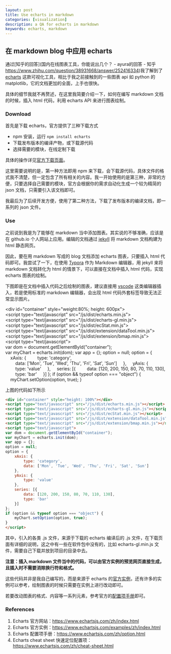 ```yaml
---
layout: post
title: Use echarts in markdown 
categories: [visualization]
description: a QA for echarts in markdown
keywords: echarts, markdown
---
```


## 在 markdown blog 中应用 echarts

通过[知乎的回答](国内在线图表工具，你能说出几个？ - ayura的回答 - 知乎 https://www.zhihu.com/question/38931668/answer/252416334)我了解到了 [echarts](https://www.echartsjs.com/zh/index.html) 这款可视化工具，相比于我之前接触到的一些图表 api 如 python 的 matplotlib，它的文档更加的全面，上手也很快。

具体的细节我就不再赘述，在这里我简要介绍一下，如何在编写 markdown 文档的时候，插入 html 代码，利用 echarts API 来进行图表绘制。

### Download

首先是下载 echarts，官方提供了三种下载方式

* npm 安装，运行 `npm install echarts`
* 下载发布版本的编译产物，或下载源代码
* 选择需要的模块，在线定制下载

具体的操作详见[官方下载页面](https://www.echartsjs.com/zh/download.html)。

这里需要说明的是，第一种方法即用 npm 来下载，会下载源代码，具体文件的格式我不清楚，但一定包含了所有相关的内容。我一开始使用的是第三种，非常的方便，只要选择自己需要的模块，官方会根据你的需求自动化生成一个较为精简的 json 文档，只需要引入该文档即可。

我最后为了后续开发方便，使用了第二种方法，下载了发布版本的编译文档，即一系列的 json 文件。

### Use

之前说到我是为了能够在 markdown 当中添加图表。其实说的不够准确，应该是在 github.io 个人网站上应用。编辑的文档通过 [jekyll](http://jekyllcn.com/) 将 markdown 文档构建为 html 静态网页。

因此，要在用 markdown 写成的 blog 文档添加 echarts 图表，只要插入 html 代码即可。我尝试了一下，在使用 [Typora](https://www.typora.io/) 作为 Markdown 编辑器，用 jekyll 来将 markdown 文档转化为 html 的情景下，可以直接在文档中插入 html 代码，实现 echarts 图表的绘制。

下图即是在文档中插入代码之后绘制的图表，建议直接用 [vscode](https://code.visualstudio.com/) 这类编辑器插入，若是使用标准的 markdown 编辑器，会出现 html 代码外套标签导致无法正常显示图片。

<div id="container" style="weight:80%; height: 600px"></div>
<script type="text/javascript" src="/js/dist/echarts.min.js"></script>
<script type="text/javascript" src="/js/dist/echarts-gl.min.js"></script>
<script type="text/javascript" src="/js/dist/ecStat.min.js"></script>
<script type="text/javascript" src="/js/dist/extension/dataTool.min.js"></script>
<script type="text/javascript" src="/js/dist/extension/bmap.min.js"></script>
<script type="text/javascript">
var dom = document.getElementById("container");
var myChart = echarts.init(dom);
var app = {};
option = null;
option = {
    xAxis: {
        type: 'category',
        data: ['Mon', 'Tue', 'Wed', 'Thu', 'Fri', 'Sat', 'Sun']
    },
    yAxis: {
        type: 'value'
    },
    series: [{
        data: [120, 200, 150, 80, 70, 110, 130],
        type: 'bar'
    }]
};
if (option && typeof option === "object") {
    myChart.setOption(option, true);
}
</script>

上图的代码如下所示

```html
<div id="container" style="height: 100%"></div>
<script type="text/javascript" src="/js/dist/echarts.min.js"></script>
<script type="text/javascript" src="/js/dist/echarts-gl.min.js"></script>
<script type="text/javascript" src="/js/dist/ecStat.min.js"></script>
<script type="text/javascript" src="/js/dist/extension/dataTool.min.js"></script>
<script type="text/javascript" src="/js/dist/extension/bmap.min.js"></script>
<script type="text/javascript">
var dom = document.getElementById("container");
var myChart = echarts.init(dom);
var app = {};
option = null;
option = {
    xAxis: {
        type: 'category',
        data: ['Mon', 'Tue', 'Wed', 'Thu', 'Fri', 'Sat', 'Sun']
    },
    yAxis: {
        type: 'value'
    },
    series: [{
        data: [120, 200, 150, 80, 70, 110, 130],
        type: 'bar'
    }]
};
if (option && typeof option === "object") {
    myChart.setOption(option, true);
}
</script>
```

其中，引入的各类 .js 文件，来源于下载的 echarts 编译后的 .js 文件，在下载页面有详细的说明，这之中有一些在软件包中没有的，比如 echarts-gl.min.js 文件，需要自己下载并放到项目的目录中去。

**注意：插入 markdown 文件当中的代码，可以由官方实例的预览网页直接生成，且插入时不需要消除换行符和格式。**

这些代码并非是我自己编写的，而是来源于 echarts 的[官方实例](https://www.echartsjs.com/examples/zh/editor.html?c=bar-negative)，还有许多的实例可以参考，绘制图表的时候只需要在实例上进行改动即可。

若要改动图表的格式、内容等一系列元素，参考官方的[配置项手册](https://www.echartsjs.com/zh/option.html)即可。

### References

1. Echarts 官方网站：https://www.echartsjs.com/zh/index.html
2. Echarts 官方实例：https://www.echartsjs.com/examples/zh/index.html
3. Echarts 配置项手册：https://www.echartsjs.com/zh/option.html
4. Echarts cheat sheet 快速定位配置项：https://www.echartsjs.com/zh/cheat-sheet.html